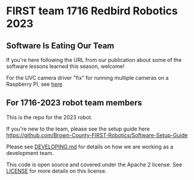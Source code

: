 # FIRST team 1716 Redbird Robotics 2023

## Software Is Eating Our Team
If you're here following the URL from our publication about some of the software lessons learned this season, welcome!

For the UVC camera driver "fix" for running multiple cameras on a Raspberry PI, see [here](uvc_patch)



## For 1716-2023 robot team members

This is the repo for the 2023 robot.

If you're new to the team, please see the setup guide here
https://github.com/Brown-County-FIRST-Robotics/Software-Setup-Guide

Please see [DEVELOPING.md](DEVELOPING.md) for details on how we are working as a development team.

This code is open source and covered under the Apache 2 license. See [LICENSE](LICENSE) for more details on this license.

